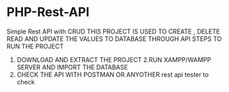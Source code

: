 # PHP-Rest-API
Simple Rest API with CRUD
 THIS PROJECT IS USED TO CREATE , DELETE READ AND UPDATE THE VALUES TO DATABASE THROUGH API 
 STEPS TO RUN THE PROJECT 
 
 
 1. DOWNLOAD AND EXTRACT THE PROJECT 
 2.RUN XAMPP/WAMPP SERVER AND IMPORT THE DATABASE 
 3. CHECK THE API WITH POSTMAN OR ANYOTHER rest api tester to check 
 
